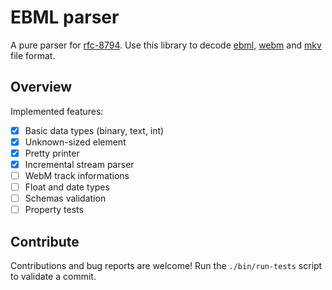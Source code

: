 # EBML parser

A pure parser for [rfc-8794][rfc-8794].
Use this library to decode [ebml][ebml], [webm][webm] and [mkv][mkv] file format.

## Overview

Implemented features:

- [x] Basic data types (binary, text, int)
- [x] Unknown-sized element
- [x] Pretty printer
- [x] Incremental stream parser
- [ ] WebM track informations
- [ ] Float and date types
- [ ] Schemas validation
- [ ] Property tests

## Contribute

Contributions and bug reports are welcome!
Run the `./bin/run-tests` script to validate a commit.

[rfc-8794]: https://datatracker.ietf.org/doc/rfc8794/
[ebml]: https://github.com/ietf-wg-cellar/ebml-specification/blob/master/specification.markdown
[webm]: https://www.webmproject.org/docs/container/
[mkv]: https://www.matroska.org/index.html
